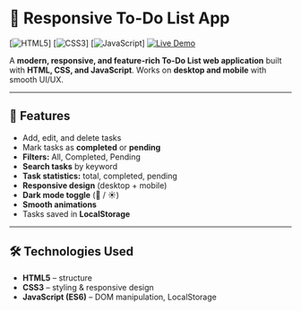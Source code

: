 # 📝 Responsive To-Do List App

[![HTML5](https://img.shields.io/badge/HTML5-E34F26?style=for-the-badge&logo=html5&logoColor=white)] 
[![CSS3](https://img.shields.io/badge/CSS3-1572B6?style=for-the-badge&logo=css3&logoColor=white)] 
[![JavaScript](https://img.shields.io/badge/JavaScript-F7DF1E?style=for-the-badge&logo=javascript&logoColor=black)] 
[![Live Demo](https://img.shields.io/badge/Live-Demo-blue?style=for-the-badge)](https://to-do-list-nhr.netlify.app/)

A **modern, responsive, and feature-rich To-Do List web application** built with **HTML, CSS, and JavaScript**. Works on **desktop and mobile** with smooth UI/UX.

---

## 🌟 Features

- Add, edit, and delete tasks  
- Mark tasks as **completed** or **pending**  
- **Filters:** All, Completed, Pending  
- **Search tasks** by keyword  
- **Task statistics:** total, completed, pending  
- **Responsive design** (desktop + mobile)  
- **Dark mode toggle** (🌙 / ☀️)  
- **Smooth animations**  
- Tasks saved in **LocalStorage**

---

## 🛠️ Technologies Used

- **HTML5** – structure  
- **CSS3** – styling & responsive design  
- **JavaScript (ES6)** – DOM manipulation, LocalStorage  
